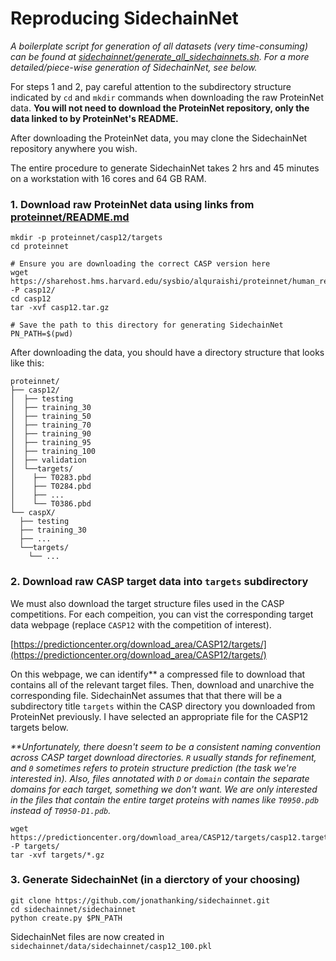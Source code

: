 # Reproducing SidechainNet

*A boilerplate script for generation of all datasets (very time-consuming) can be found at [sidechainnet/generate_all_sidechainnets.sh](sidechainnet/generate_all_sidechainnets.sh). For a more detailed/piece-wise generation of SidechainNet, see below.*
 
 For steps 1 and 2, pay careful attention to the subdirectory structure indicated by `cd` and `mkdir` commands when downloading the raw ProteinNet data. **You will not need to download the ProteinNet repository, only the data linked to by ProteinNet's README.** 

After downloading the ProteinNet data, you may clone the SidechainNet repository anywhere you wish. 
 
 The entire procedure to generate SidechainNet takes 2 hrs and 45 minutes on a workstation with 16 cores and 64 GB RAM.


### 1. Download raw ProteinNet data using links from [proteinnet/README.md](https://github.com/aqlaboratory/proteinnet/blob/master/README.md)
```shell script
mkdir -p proteinnet/casp12/targets
cd proteinnet

# Ensure you are downloading the correct CASP version here
wget https://sharehost.hms.harvard.edu/sysbio/alquraishi/proteinnet/human_readable/casp12.tar.gz -P casp12/
cd casp12
tar -xvf casp12.tar.gz

# Save the path to this directory for generating SidechainNet
PN_PATH=$(pwd)
```

After downloading the data, you should have a directory structure that looks like this:

 ```
proteinnet/
├── casp12/
│  ├── testing
│  ├── training_30
│  ├── training_50
│  ├── training_70
│  ├── training_90
│  ├── training_95
│  ├── training_100
│  ├── validation
│  └──targets/
│    ├── T0283.pbd
│    ├── T0284.pbd
│    ├── ...
│    └── T0386.pbd
└── caspX/
   ├── testing
   ├── training_30
   ├── ...
   └──targets/
     └── ...
 ```

### 2. Download raw CASP target data into `targets` subdirectory
We must also download the target structure files used in the CASP competitions. For each compeition, you can vist the corresponding target data webpage (replace `CASP12` with the competition of interest). 


[https://predictioncenter.org/download_area/CASP12/targets/](https://predictioncenter.org/download_area/CASP12/targets/)



On this webpage, we can identify** a compressed file to download that contains all of the relevant target files. Then, download and unarchive the corresponding file. SidechainNet assumes that that there will be a subdirectory title `targets` within the CASP directory you downloaded from ProteinNet previously. I have selected an appropriate file for the CASP12 targets below.

_**Unfortunately, there doesn't seem to be a consistent naming convention across CASP target download directories. `R` usually stands for refinement, and `0` sometimes refers to protein structure prediction (the task we're interested in). Also, files annotated with `D` or `domain` contain the separate domains for each target, something we don't want. We are only interested in the files that contain the entire target proteins with names like `T0950.pdb` instead of `T0950-D1.pdb`._

```shell script
wget https://predictioncenter.org/download_area/CASP12/targets/casp12.targets_T0.releaseDec022016.tgz -P targets/
tar -xvf targets/*.gz
```

### 3. Generate SidechainNet (in a dierctory of your choosing)
```shell script
git clone https://github.com/jonathanking/sidechainnet.git
cd sidechainnet/sidechainnet
python create.py $PN_PATH
```
SidechainNet files are now created in `sidechainnet/data/sidechainnet/casp12_100.pkl`
